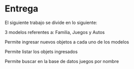 # Entrega
El siguiente trabajo se divide en lo siguiente:

3 modelos referentes a: Familia, Juegos y Autos

Permite ingresar nuevos objetos a cada uno de los modelos

Permite listar los objets ingresados

Permite buscar en la base de datos juegos por nombre

